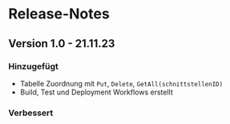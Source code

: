 # Release-Notes

## Version 1.0 - 21.11.23

### Hinzugefügt
- Tabelle Zuordnung mit `Put`, `Delete`, `GetAll(schnittstellenID)`
- Build, Test und Deployment Workflows erstellt

### Verbessert